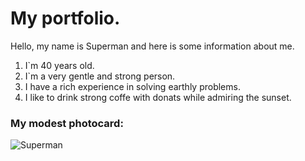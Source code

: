# My portfolio.

Hello, my name is Superman and here is some information about me.

1. I`m 40 years old.
2. I`m a very gentle and strong person.
3. I have a rich experience in solving earthly problems.
4. I like to drink strong coffe with donats while admiring the sunset.

### My modest photocard:

![Superman](https://assets-prd.ignimgs.com/2023/01/31/thumbsuepr-1675182008033.jpg)

